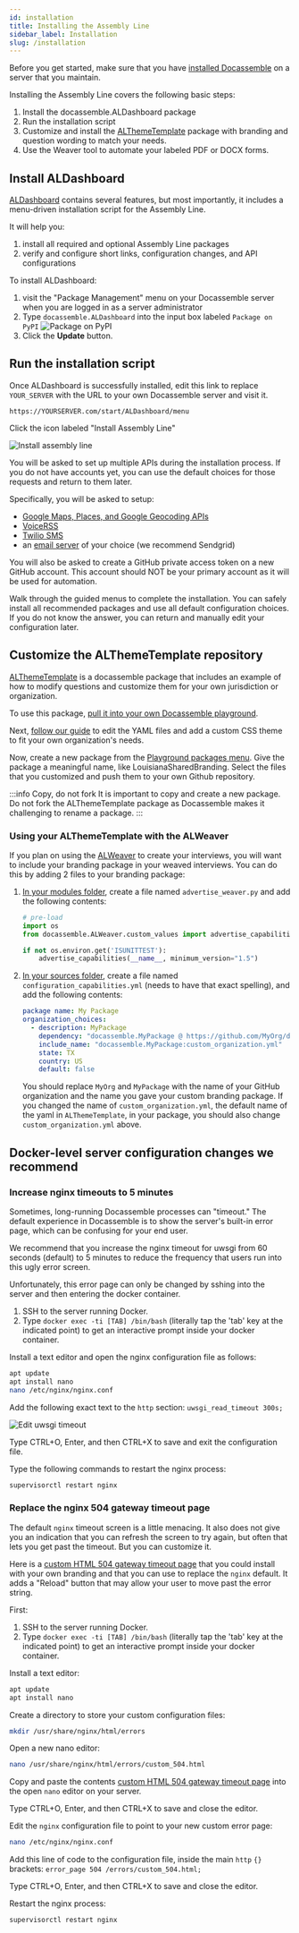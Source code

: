 ```yaml
---
id: installation
title: Installing the Assembly Line
sidebar_label: Installation
slug: /installation
---
```


Before you get started, make sure that you have [installed
Docassemble](https://suffolklitlab.org/legal-tech-class/docs/practical-guide-docassemble/setup-server)
on a server that you maintain.

Installing the Assembly Line covers the following basic steps:

1. Install the docassemble.ALDashboard package
2. Run the installation script
3. Customize and install the
   [ALThemeTemplate](https://github.com/SuffolkLITLab/docassemble-ALThemeTemplate/)
   package with branding and question wording to match your needs.
4. Use the Weaver tool to automate your labeled PDF or DOCX forms.

## Install ALDashboard

[ALDashboard](https://github.com/SuffolkLITLab/docassemble-ALDashboard) contains
several features, but most importantly, it includes a menu-driven installation
script for the Assembly Line.

It will help you:

1. install all required and optional Assembly Line packages
2. verify and configure short links, configuration changes, and API
   configurations

To install ALDashboard:

1. visit the "Package Management" menu on your Docassemble server when you are
   logged in as a server administrator
1. Type `docassemble.ALDashboard` into the input box labeled `Package on PyPI`
   ![Package on PyPI](./assets/installation_package_on_pypi.png)
1. Click the **Update** button.

## Run the installation script

Once ALDashboard is successfully installed, edit this link to replace
`YOUR_SERVER` with the URL to your own Docassemble server and visit it.

```
https://YOURSERVER.com/start/ALDashboard/menu
```

Click the icon labeled "Install Assembly Line"

![Install assembly line](./assets/installation_install_assembly_line.png)

You will be asked to set up multiple APIs during the installation process.
If you do not have accounts yet, you can use the default choices for those
requests and return to them later.

Specifically, you will be asked to setup:

* [Google Maps, Places, and Google Geocoding APIs](https://docassemble.org/docs/config.html#google)
* [VoiceRSS](https://docassemble.org/docs/config.html#voicerss)
* [Twilio SMS](https://docassemble.org/docs/config.html#twilio)
* an [email server](https://docassemble.org/docs/config.html#mail) of your choice (we recommend Sendgrid)

You will also be asked to create a GitHub private access token on a new
GitHub account. This account should NOT be your primary account as it will
be used for automation.

Walk through the guided menus to complete the installation. You can safely
install all recommended packages and use all default configuration choices.
If you do not know the answer, you can return and manually edit your
configuration later.


## Customize the ALThemeTemplate repository

[ALThemeTemplate](https://github.com/SuffolkLITLab/docassemble-ALThemeTemplate/)
is a docassemble package that includes an example of how to modify questions and customize
them for your own jurisdiction or organization.

To use this package, [pull it into your own Docassemble playground](https://docassemble.org/docs/playground.html#packages).

Next, [follow our guide](customization/customization_overview.md) to edit the YAML files and add a custom CSS theme to fit your own organization's needs.

Now, create a new package from the [Playground packages menu](https://docassemble.org/docs/playground.html#packages).
Give the package a meaningful name, like LouisianaSharedBranding.
Select the files that you customized and push them to your own Github repository.

:::info Copy, do not fork
It is important to copy and create a new package. Do not
fork the ALThemeTemplate package as Docassemble makes it
challenging to rename a package.
:::

### Using your ALThemeTemplate with the ALWeaver

If you plan on using the [ALWeaver](weaver_overview.md) to create your
interviews, you will want to include your branding package in your
weaved interviews. You can do this by adding 2 files to your branding
package:

1. [In your modules folder](https://docassemble.org/docs/playground.html#modules), create a file named `advertise_weaver.py` and add the following contents:

    ```python
    # pre-load
    import os
    from docassemble.ALWeaver.custom_values import advertise_capabilities

    if not os.environ.get('ISUNITTEST'):
        advertise_capabilities(__name__, minimum_version="1.5")
    ```

2. [In your sources folder](https://docassemble.org/docs/playground.html#sources), create a file named `configuration_capabilities.yml` (needs to have that exact spelling), and add the following contents:

    ```yaml
    package name: My Package
    organization_choices:
      - description: MyPackage
        dependency: "docassemble.MyPackage @ https://github.com/MyOrg/docassemble-MyPackage/archive/main.zip"
        include_name: "docassemble.MyPackage:custom_organization.yml"
        state: TX
        country: US
        default: false
    ```

    You should replace `MyOrg` and `MyPackage` with the name of your GitHub organization and
    the name you gave your custom branding package. If you changed the name of `custom_organization.yml`,
    the default name of the yaml in `ALThemeTemplate`, in your package,
    you should also change `custom_organization.yml` above.

## Docker-level server configuration changes we recommend

### Increase nginx timeouts to 5 minutes

Sometimes, long-running Docassemble processes can "timeout." The default
experience in Docassemble is to show the server's built-in error page,
which can be confusing for your end user.

We recommend that you increase the nginx timeout for uwsgi from 60 seconds
(default) to 5 minutes to reduce the frequency that users run into this
ugly error screen.


Unfortunately, this error page can only be changed by sshing into the
server and then entering the docker container.


1. SSH to the server running Docker.
1. Type `docker exec -ti [TAB] /bin/bash` (literally tap the 'tab' key at the
   indicated point) to get an interactive prompt inside your docker container.

Install a text editor and open the nginx configuration file as follows:

```bash
apt update
apt install nano
nano /etc/nginx/nginx.conf
```

Add the following exact text to the `http` section: `uwsgi_read_timeout 300s;`

![Edit uwsgi timeout](./assets/edit_uwsgi_timeout.png)

Type CTRL+O, Enter, and then CTRL+X to save and exit the configuration file.

Type the following commands to restart the nginx process:

```bash
supervisorctl restart nginx
```

### Replace the nginx 504 gateway timeout page

The default `nginx` timeout screen is a little menacing. It also does not give
you an indication that you can refresh the screen to try again, but often that
lets you get past the timeout. But you can customize it.

Here is a [custom HTML 504 gateway timeout
page](https://github.com/SuffolkLITLab/docassemble-ALToolbox/blob/main/docassemble/ALToolbox/data/static/custom_504.html)
that you could install with your own branding and that you can use to replace
the `nginx` default. It adds a "Reload" button that may allow your user to move
past the error string.

First:

1. SSH to the server running Docker.
1. Type `docker exec -ti [TAB] /bin/bash` (literally tap the 'tab' key at the
   indicated point) to get an interactive prompt inside your docker container.

Install a text editor:

```bash
apt update
apt install nano
```

Create a directory to store your custom configuration files:

```bash
mkdir /usr/share/nginx/html/errors
```

Open a new nano editor:

```bash
nano /usr/share/nginx/html/errors/custom_504.html
```

Copy and paste the contents  [custom HTML 504 gateway timeout
page](https://github.com/SuffolkLITLab/docassemble-ALToolbox/blob/main/docassemble/ALToolbox/data/static/custom_504.html)
into the open `nano` editor on your server.

Type CTRL+O, Enter, and then CTRL+X to save and close the editor.

Edit the `nginx` configuration file to point to your new custom error page:

```bash
nano /etc/nginx/nginx.conf
```

Add this line of code to the configuration file, inside the main `http` `{}`
brackets: `error_page 504 /errors/custom_504.html;`

Type CTRL+O, Enter, and then CTRL+X to save and close the editor.

Restart the nginx process:

```bash
supervisorctl restart nginx
```
